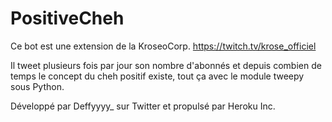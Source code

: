 # PositiveCheh

Ce bot est une extension de la KroseoCorp. https://twitch.tv/krose_officiel

Il tweet plusieurs fois par jour son nombre d'abonnés et depuis combien de temps le concept du cheh positif existe, tout ça avec le module tweepy sous Python.

Développé par Deffyyyy_ sur Twitter et propulsé par Heroku Inc.
